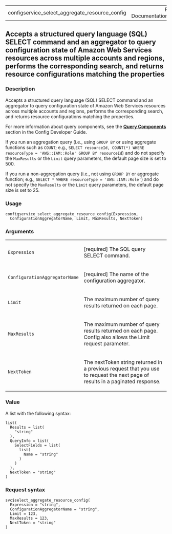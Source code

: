 <table style="width: 100%;">
<tbody>
<tr class="odd">
<td>configservice_select_aggregate_resource_config</td>
<td style="text-align: right;">R Documentation</td>
</tr>
</tbody>
</table>

## Accepts a structured query language (SQL) SELECT command and an aggregator to query configuration state of Amazon Web Services resources across multiple accounts and regions, performs the corresponding search, and returns resource configurations matching the properties

### Description

Accepts a structured query language (SQL) SELECT command and an
aggregator to query configuration state of Amazon Web Services resources
across multiple accounts and regions, performs the corresponding search,
and returns resource configurations matching the properties.

For more information about query components, see the [**Query
Components**](https://docs.aws.amazon.com/config/latest/developerguide/query-components.html)
section in the Config Developer Guide.

If you run an aggregation query (i.e., using `⁠GROUP BY⁠` or using
aggregate functions such as `COUNT`; e.g.,
`⁠SELECT resourceId, COUNT(*) WHERE resourceType = 'AWS::IAM::Role' GROUP BY resourceId⁠`)
and do not specify the `MaxResults` or the `Limit` query parameters, the
default page size is set to 500.

If you run a non-aggregation query (i.e., not using `⁠GROUP BY⁠` or
aggregate function; e.g.,
`⁠SELECT * WHERE resourceType = 'AWS::IAM::Role'⁠`) and do not specify the
`MaxResults` or the `Limit` query parameters, the default page size is
set to 25.

### Usage

    configservice_select_aggregate_resource_config(Expression,
      ConfigurationAggregatorName, Limit, MaxResults, NextToken)

### Arguments

<table>
<colgroup>
<col style="width: 35%" />
<col style="width: 65%" />
</colgroup>
<tbody>
<tr class="odd">
<td><code
id="configservice_select_aggregate_resource_config_:_Expression">Expression</code></td>
<td><p>[required] The SQL query SELECT command.</p></td>
</tr>
<tr class="even">
<td><code
id="configservice_select_aggregate_resource_config_:_ConfigurationAggregatorName">ConfigurationAggregatorName</code></td>
<td><p>[required] The name of the configuration aggregator.</p></td>
</tr>
<tr class="odd">
<td><code
id="configservice_select_aggregate_resource_config_:_Limit">Limit</code></td>
<td><p>The maximum number of query results returned on each
page.</p></td>
</tr>
<tr class="even">
<td><code
id="configservice_select_aggregate_resource_config_:_MaxResults">MaxResults</code></td>
<td><p>The maximum number of query results returned on each page. Config
also allows the Limit request parameter.</p></td>
</tr>
<tr class="odd">
<td><code
id="configservice_select_aggregate_resource_config_:_NextToken">NextToken</code></td>
<td><p>The nextToken string returned in a previous request that you use
to request the next page of results in a paginated response.</p></td>
</tr>
</tbody>
</table>

### Value

A list with the following syntax:

    list(
      Results = list(
        "string"
      ),
      QueryInfo = list(
        SelectFields = list(
          list(
            Name = "string"
          )
        )
      ),
      NextToken = "string"
    )

### Request syntax

    svc$select_aggregate_resource_config(
      Expression = "string",
      ConfigurationAggregatorName = "string",
      Limit = 123,
      MaxResults = 123,
      NextToken = "string"
    )
